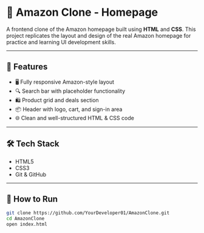 # 🛒 Amazon Clone - Homepage

A frontend clone of the Amazon homepage built using **HTML** and **CSS**. This project replicates the layout and design of the real Amazon homepage for practice and learning UI development skills.

---

## 📌 Features

- 🖥️ Fully responsive Amazon-style layout
- 🔍 Search bar with placeholder functionality
- 🛍️ Product grid and deals section
- 📦 Header with logo, cart, and sign-in area
- 🌐 Clean and well-structured HTML & CSS code

---

## 🛠️ Tech Stack

- HTML5  
- CSS3  
- Git & GitHub  

---

## 🚀 How to Run

```bash
git clone https://github.com/YourDeveloper01/AmazonClone.git
cd AmazonClone
open index.html

